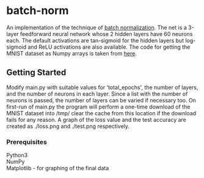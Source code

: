 # batch-norm
An implementation of the technique of [batch normalization](https://arxiv.org/abs/1502.03167). The net is a 3-layer feedforward neural network whose 2 hidden layers have 60 neurons each. The default activations are tan-sigmoid for the hidden layers but log-sigmoid and ReLU activations are also available. The code for getting the MNIST dataset as Numpy arrays is taken from [here](https://github.com/datapythonista/mnist).

## Getting Started
Modify main.py with suitable values for 'total_epochs', the number of layers, and the number of neurons in each layer. Since a list with the number of neurons is passed, the number of layers can be varied if necessary too. On first-run of main.py the program will perform a one-time download of the MNIST dataset into /tmp/ clear the cache from this location if the download fails for any reason. A graph of the loss value and the test accuracy are created as ./loss.png and ./test.png respectively.

### Prerequisites
Python3\
NumPy\
Matplotlib - for graphing of the final data
